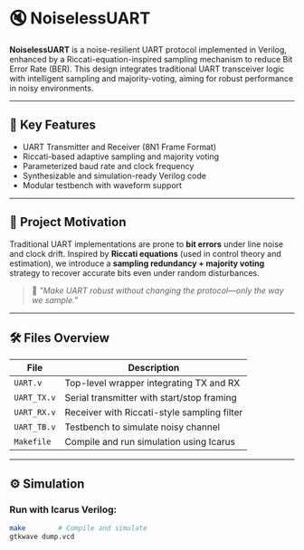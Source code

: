 # 🔇 NoiselessUART

**NoiselessUART** is a noise-resilient UART protocol implemented in Verilog, enhanced by a Riccati-equation-inspired sampling mechanism to reduce Bit Error Rate (BER). This design integrates traditional UART transceiver logic with intelligent sampling and majority-voting, aiming for robust performance in noisy environments.

---

## 📌 Key Features

- UART Transmitter and Receiver (8N1 Frame Format)
- Riccati-based adaptive sampling and majority voting
- Parameterized baud rate and clock frequency
- Synthesizable and simulation-ready Verilog code
- Modular testbench with waveform support

---

## 🧠 Project Motivation

Traditional UART implementations are prone to **bit errors** under line noise and clock drift. Inspired by **Riccati equations** (used in control theory and estimation), we introduce a **sampling redundancy + majority voting** strategy to recover accurate bits even under random disturbances.

> 🎯 *"Make UART robust without changing the protocol—only the way we sample."*

---

## 🛠️ Files Overview

| File           | Description                                 |
|----------------|---------------------------------------------|
| `UART.v`       | Top-level wrapper integrating TX and RX     |
| `UART_TX.v`    | Serial transmitter with start/stop framing  |
| `UART_RX.v`    | Receiver with Riccati-style sampling filter |
| `UART_TB.v`    | Testbench to simulate noisy channel         |
| `Makefile`     | Compile and run simulation using Icarus     |

---

## ⚙️ Simulation

### Run with Icarus Verilog:

```bash
make        # Compile and simulate
gtkwave dump.vcd
